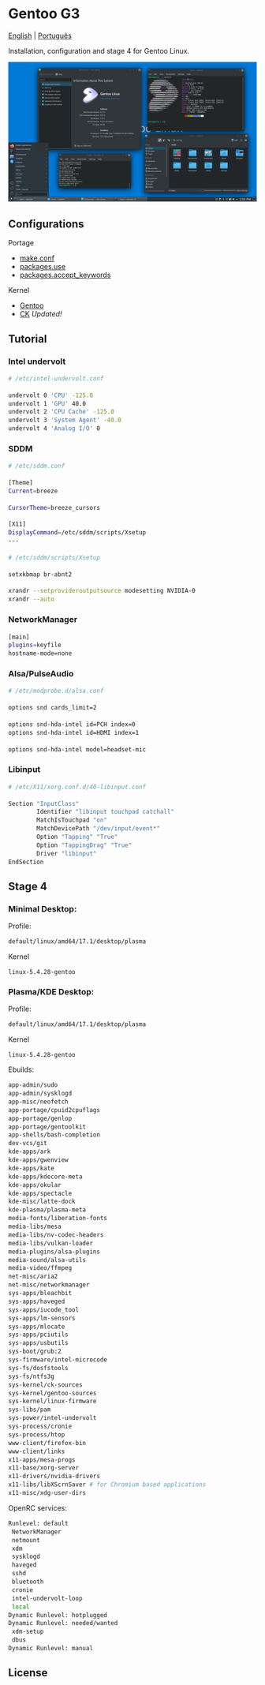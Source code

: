 # Gentoo G3

[English]() | [Português]()

Installation, configuration and stage 4 for Gentoo Linux.

![Preview](./images/preview.png)

## Configurations

Portage

- [make.conf](./configurations/make.conf)
- [packages.use](./configurations/packages/use/)
- [packages.accept_keywords](./configurations/make.conf)

Kernel

- [Gentoo](./configurations/kernels/config.gentoo)
- [CK](./configurations/kernels/config.ck) _Updated!_

## Tutorial

### Intel undervolt

```bash
# /etc/intel-undervolt.conf

undervolt 0 'CPU' -125.0
undervolt 1 'GPU' 40.0
undervolt 2 'CPU Cache' -125.0
undervolt 3 'System Agent' -40.0
undervolt 4 'Analog I/O' 0
```

### SDDM

```bash
# /etc/sddm.conf

[Theme]
Current=breeze

CursorTheme=breeze_cursors

[X11]
DisplayCommand=/etc/sddm/scripts/Xsetup
---

# /etc/sddm/scripts/Xsetup

setxkbmap br-abnt2

xrandr --setprovideroutputsource modesetting NVIDIA-0
xrandr --auto
```

### NetworkManager

```bash
[main]
plugins=keyfile
hostname-mode=none
```

### Alsa/PulseAudio

```bash
# /etc/modprobe.d/alsa.conf

options snd cards_limit=2

options snd-hda-intel id=PCH index=0
options snd-hda-intel id=HDMI index=1

options snd-hda-intel model=headset-mic
```

### Libinput

```bash
# /etc/X11/xorg.conf.d/40-libinput.conf

Section "InputClass"
        Identifier "libinput touchpad catchall"
        MatchIsTouchpad "on"
        MatchDevicePath "/dev/input/event*"
        Option "Tapping" "True"
        Option "TappingDrag" "True"
        Driver "libinput"
EndSection
```

## Stage 4

### Minimal Desktop:

Profile:

```bash
default/linux/amd64/17.1/desktop/plasma
```

Kernel

```
linux-5.4.28-gentoo
```

### Plasma/KDE Desktop:

Profile:

```bash
default/linux/amd64/17.1/desktop/plasma
```

Kernel

```
linux-5.4.28-gentoo
```

Ebuilds:

```bash
app-admin/sudo
app-admin/sysklogd
app-misc/neofetch
app-portage/cpuid2cpuflags
app-portage/genlop
app-portage/gentoolkit
app-shells/bash-completion
dev-vcs/git
kde-apps/ark
kde-apps/gwenview
kde-apps/kate
kde-apps/kdecore-meta
kde-apps/okular
kde-apps/spectacle
kde-misc/latte-dock
kde-plasma/plasma-meta
media-fonts/liberation-fonts
media-libs/mesa
media-libs/nv-codec-headers
media-libs/vulkan-loader
media-plugins/alsa-plugins
media-sound/alsa-utils
media-video/ffmpeg
net-misc/aria2
net-misc/networkmanager
sys-apps/bleachbit
sys-apps/haveged
sys-apps/iucode_tool
sys-apps/lm-sensors
sys-apps/mlocate
sys-apps/pciutils
sys-apps/usbutils
sys-boot/grub:2
sys-firmware/intel-microcode
sys-fs/dosfstools
sys-fs/ntfs3g
sys-kernel/ck-sources
sys-kernel/gentoo-sources
sys-kernel/linux-firmware
sys-libs/pam
sys-power/intel-undervolt
sys-process/cronie
sys-process/htop
www-client/firefox-bin
www-client/links
x11-apps/mesa-progs
x11-base/xorg-server
x11-drivers/nvidia-drivers
x11-libs/libXScrnSaver # for Chromium based applications
x11-misc/xdg-user-dirs
```

OpenRC services:

```bash
Runlevel: default
 NetworkManager
 netmount
 xdm
 sysklogd
 haveged
 sshd
 bluetooth
 cronie
 intel-undervolt-loop
 local
Dynamic Runlevel: hotplugged
Dynamic Runlevel: needed/wanted
 xdm-setup
 dbus
Dynamic Runlevel: manual
```

## License
